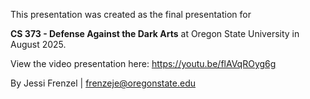 This presentation was created as the final presentation for 

**CS 373 - Defense Against the Dark Arts** at Oregon State University in August 2025.

View the video presentation here: https://youtu.be/flAVqROyg6g

By Jessi Frenzel | frenzeje@oregonstate.edu
